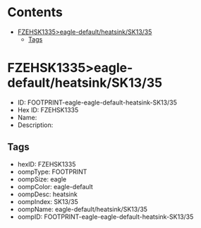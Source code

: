 



Contents
========

* [FZEHSK1335>eagle-default/heatsink/SK13/35](#fzehsk1335eagle-defaultheatsinksk1335)
	* [Tags](#tags)

# FZEHSK1335>eagle-default/heatsink/SK13/35

- ID: FOOTPRINT-eagle-eagle-default-heatsink-SK13/35
- Hex ID: FZEHSK1335
- Name: 
- Description: 

## Tags

- hexID: FZEHSK1335
- oompType: FOOTPRINT
- oompSize: eagle
- oompColor: eagle-default
- oompDesc: heatsink
- oompIndex: SK13/35
- oompName: eagle-default/heatsink/SK13/35
- oompID: FOOTPRINT-eagle-eagle-default-heatsink-SK13/35
